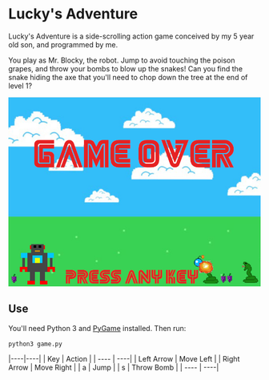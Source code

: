 # Lucky's Adventure

Lucky's Adventure is a side-scrolling action game conceived by my 5 year old son, and programmed by me.

You play as Mr. Blocky, the robot.  Jump to avoid touching the poison grapes, and throw your bombs to blow up the snakes!  Can you find the snake hiding the axe that you'll need to chop down the tree at the end of level 1?

![game_over](https://raw.githubusercontent.com/nickbild/luckys_adventure/master/graphics/game_over.jpg)

## Use

You'll need Python 3 and [PyGame](https://www.pygame.org/news) installed.  Then run:

```
python3 game.py
```

|----|----|
| Key | Action |
| ---- | ----|
| Left Arrow   | Move Left  |
| Right Arrow   | Move Right  |
| a   | Jump  |
| s   | Throw Bomb  |
| ---- | ----|
